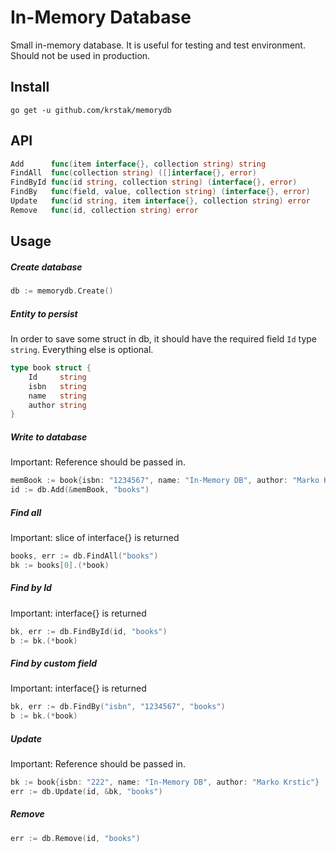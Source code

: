 # In-Memory Database
Small in-memory database. It is useful for testing and test environment. Should not be used in production.

## Install
```
go get -u github.com/krstak/memorydb
```

## API

```go
Add      func(item interface{}, collection string) string
FindAll  func(collection string) ([]interface{}, error)
FindById func(id string, collection string) (interface{}, error)
FindBy   func(field, value, collection string) (interface{}, error)
Update   func(id string, item interface{}, collection string) error
Remove   func(id, collection string) error
```

## Usage

##### Create database
```go
db := memorydb.Create()
```

##### Entity to persist
In order to save some struct in db, it should have the required field `Id` type `string`. Everything else is optional.
```go
type book struct {
	Id     string
	isbn   string
	name   string
	author string
}
```

##### Write to database
Important: Reference should be passed in.
```go
memBook := book{isbn: "1234567", name: "In-Memory DB", author: "Marko Krstic"}
id := db.Add(&memBook, "books")
```

##### Find all
Important: slice of interface{} is returned
```go
books, err := db.FindAll("books")
bk := books[0].(*book)
```

##### Find by Id
Important: interface{} is returned
```go
bk, err := db.FindById(id, "books")
b := bk.(*book)
```

##### Find by custom field
Important: interface{} is returned
```go
bk, err := db.FindBy("isbn", "1234567", "books")
b := bk.(*book)
```

##### Update
Important: Reference should be passed in.
```go
bk := book{isbn: "222", name: "In-Memory DB", author: "Marko Krstic"}
err := db.Update(id, &bk, "books")
```

##### Remove
```go
err := db.Remove(id, "books")
```